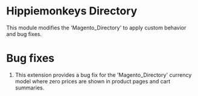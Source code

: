 # Hippiemonkeys Directory
This module modifies the 'Magento_Directory' to apply custom behavior and bug fixes.

# Bug fixes
1. This extension provides a bug fix for the 'Magento_Directory' currency model where zero prices are shown in product pages and cart summaries.
